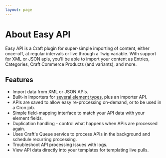 ```yaml
---
layout: page
---
```


# About Easy API

Easy API is a Craft plugin for super-simple importing of content, either once-off, at regular intervals or live through a Twig variable. With support for XML or JSON apis, you'll be able to import your content as Entries, Categories, Craft Commerce Products (and variants), and more.

## Features

- Import data from XML or JSON APIs.
- Built-in importers for [several element types](mapping/elements), plus an importer API. 
- APIs are saved to allow easy re-processing on-demand, or to be used in a Cron job.
- Simple field-mapping interface to match your API data with your element fields.
- Duplication handling - control what happens when APIs are processed again.
- Uses Craft's Queue service to process APIs in the background and schedule recurring processing.
- Troubleshoot API processing issues with logs.
- View API data directly into your templates for templating live pulls.